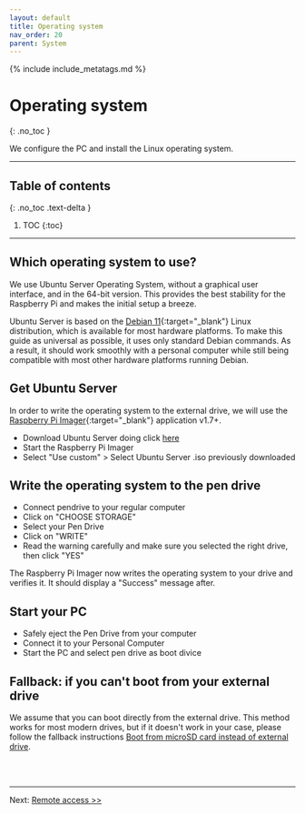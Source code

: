 ```yaml
---
layout: default
title: Operating system
nav_order: 20
parent: System
---
```

<!-- markdownlint-disable MD014 MD022 MD025 MD033 MD040 -->
{% include include_metatags.md %}

# Operating system
{: .no_toc }

We configure the PC and install the Linux operating system.

---

## Table of contents
{: .no_toc .text-delta }

1. TOC
{:toc}

---

## Which operating system to use?

We use Ubuntu Server Operating System, without a graphical user interface, and in the 64-bit version.
This provides the best stability for the Raspberry Pi and makes the initial setup a breeze.

Ubuntu Server is based on the [Debian 11](https://www.debian.org/){:target="_blank"} Linux distribution, which is available for most  hardware platforms.
To make this guide as universal as possible, it uses only standard Debian commands.
As a result, it should work smoothly with a personal computer while still being compatible with most other hardware platforms running Debian.

## Get Ubuntu Server

In order to write the operating system to the external drive, we will use the [Raspberry Pi Imager](https://www.raspberrypi.com/software/){:target="_blank"} application v1.7+.

* Download Ubuntu Server doing click [here](https://softlibre.unizar.es/ubuntu/releases/22.04.1/ubuntu-22.04.1-live-server-amd64.iso)
* Start the Raspberry Pi Imager
* Select "Use custom" > Select Ubuntu Server .iso previously downloaded

## Write the operating system to the pen drive

* Connect pendrive to your regular computer
* Click on "CHOOSE STORAGE"
* Select your Pen Drive
* Click on "WRITE"
* Read the warning carefully and make sure you selected the right drive, then click "YES"

The Raspberry Pi Imager now writes the operating system to your drive and verifies it.
It should display a "Success" message after.

## Start your PC

* Safely eject the Pen Drive from your computer
* Connect it to your Personal Computer
* Start the PC and select pen drive as boot divice

## Fallback: if you can't boot from your external drive

We assume that you can boot directly from the external drive.
This method works for most modern drives, but if it doesn't work in your case, please follow the fallback instructions [Boot from microSD card instead of external drive](../bonus/raspberry-pi/boot-from-microsd-card.md).

<br /><br />

---

Next: [Remote access >>](remote-access.md)
